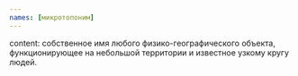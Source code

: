 ```yaml
---
names: [микротопоним]
---
```


content: собственное имя любого физико-географического объекта, функционирующее на небольшой территории и известное узкому кругу людей.
